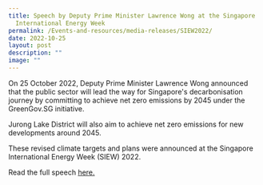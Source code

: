 ```yaml
---
title: Speech by Deputy Prime Minister Lawrence Wong at the Singapore
  International Energy Week
permalink: /Events-and-resources/media-releases/SIEW2022/
date: 2022-10-25
layout: post
description: ""
image: ""
---
```

On 25 October 2022, Deputy Prime Minister Lawrence Wong announced that the public sector will lead the way for Singapore's decarbonisation journey by committing to achieve net zero emissions by 2045 under the GreenGov.SG initiative.

Jurong Lake District will also aim to achieve net zero emissions for new developments around 2045. 

These revised climate targets and plans were announced at the Singapore International Energy Week (SIEW) 2022.

Read the full speech [here.](https://www.pmo.gov.sg/Newsroom/DPM-Wong-at-Singapore-International-Energy-Week)